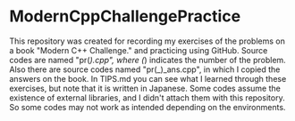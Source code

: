 # ModernCppChallengePractice
This repository was created for recording my exercises of the problems on a book "Modern C++ Challenge." and practicing using GitHub. Source codes are named "pr(_).cpp", where (_) indicates the number of the problem. Also there are source codes named "pr(_)_ans.cpp", in which I copied the answers on the book. In TIPS.md you can see what I learned through these exercises, but note that it is written in Japanese.
Some codes assume the existence of external libraries, and I didn't attach them with this repository. So some codes may not work as intended depending on the environments.  